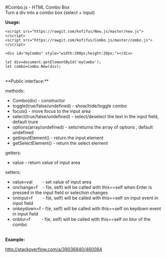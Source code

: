 #Combo.js - HTML Combo Box
<br/>
Turn a div into a combo box (select + input)

**Usage:**

```
<script src="https://rawgit.com/kofifus/New.js/master/new.js"></script>
<script src="https://rawgit.com/kofifus/Combo.js/master/combo.js"></script>

<div id="myCombo" style="width:200px;height:20px;"></div>

let div=document.getElementById('myCombo');
let combo=Combo.New(div);
```
<br/>
**Public interface:**

methods:

- Combo(div) - constructor 
- toggle(true/false/undefined) - show/hide/toggle combo
- focus() - move focus to the input area
- select(true/false/undefined) - select/deselect the text in the input field, default trure
- options(array/undefined) - sets/returns the array of options , default undefined
- getInputElement() - return the input element
- getSelectElement() - return the select element

getters:

- value - return value of input area

setters: 

- value=val&nbsp;&nbsp;&nbsp;&nbsp;&nbsp;&nbsp;&nbsp;&nbsp;- set value of input area
- onchange=f&nbsp;&nbsp;&nbsp; - f(e, self) will be called with this==self when Enter is pressed in the input field or selection changes
- oninput=f&nbsp;&nbsp;&nbsp;&nbsp;&nbsp;&nbsp;&nbsp; - f(e, self) will be called with this==self on input event in input field
- onkeydown=f - f(e, self) will be called with this==self on keydown event in input field
- onblur=f&nbsp;&nbsp;&nbsp;&nbsp;&nbsp;&nbsp;&nbsp;&nbsp;&nbsp;- f(e, self) will be called with this==self on blur of the combo
<br/><br/>

**Example:**

http://stackoverflow.com/a/39036840/460084

